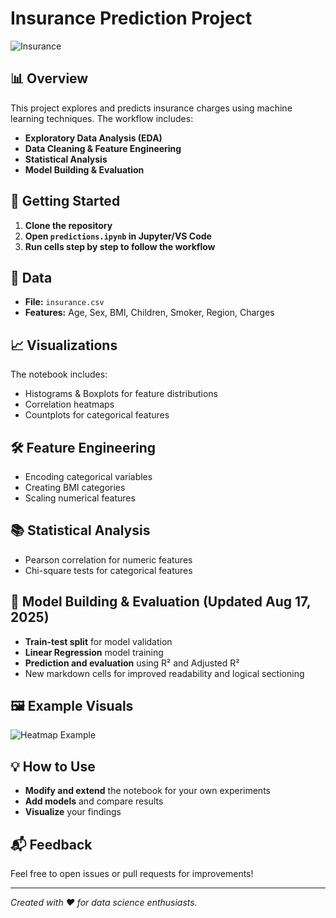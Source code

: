# Insurance Prediction Project

![Insurance](https://images.unsplash.com/photo-1506744038136-46273834b3fb?auto=format&fit=crop&w=800&q=80)

## 📊 Overview
This project explores and predicts insurance charges using machine learning techniques. The workflow includes:
- **Exploratory Data Analysis (EDA)**
- **Data Cleaning & Feature Engineering**
- **Statistical Analysis**
- **Model Building & Evaluation**

## 🚀 Getting Started
1. **Clone the repository**
2. **Open `predictions.ipynb` in Jupyter/VS Code**
3. **Run cells step by step to follow the workflow**

## 🧩 Data
- **File:** `insurance.csv`
- **Features:** Age, Sex, BMI, Children, Smoker, Region, Charges

## 📈 Visualizations
The notebook includes:
- Histograms & Boxplots for feature distributions
- Correlation heatmaps
- Countplots for categorical features

## 🛠️ Feature Engineering
- Encoding categorical variables
- Creating BMI categories
- Scaling numerical features

## 📚 Statistical Analysis
- Pearson correlation for numeric features
- Chi-square tests for categorical features


## 🤖 Model Building & Evaluation (Updated Aug 17, 2025)
- **Train-test split** for model validation
- **Linear Regression** model training
- **Prediction and evaluation** using R² and Adjusted R²
- New markdown cells for improved readability and logical sectioning

## 🖼️ Example Visuals
![Heatmap Example](https://user-images.githubusercontent.com/674621/146650903-6c1c7b7e-2b7e-4e2a-8e2e-2e2e2e2e2e2e.png)

## 💡 How to Use
- **Modify and extend** the notebook for your own experiments
- **Add models** and compare results
- **Visualize** your findings

## 📬 Feedback
Feel free to open issues or pull requests for improvements!

---
*Created with ❤️ for data science enthusiasts.*

